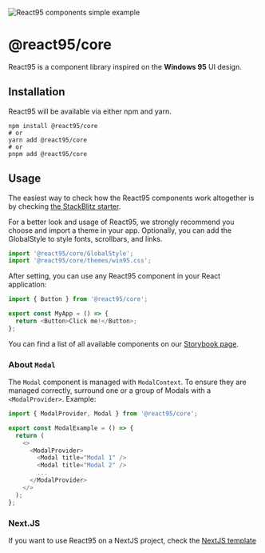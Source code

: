 ![React95 components simple example](https://raw.githubusercontent.com/React95/React95/master/assets/components.png)

# @react95/core

React95 is a component library inspired on the **Windows 95** UI design.

## Installation

React95 will be available via either npm and yarn.

```shell
npm install @react95/core
# or
yarn add @react95/core
# or
pnpm add @react95/core
```

## Usage

The easiest way to check how the React95 components work altogether is by
checking [the StackBlitz starter](https://stackblitz.com/edit/react95-vite-starter).

For a better look and usage of React95, we strongly recommend you choose and
import a theme in your app. Optionally, you can add the GlobalStyle to style
fonts, scrollbars, and links.

```js
import '@react95/core/GlobalStyle';
import '@react95/core/themes/win95.css';
```

After setting, you can use any React95 component in your React application:

```js
import { Button } from '@react95/core';

export const MyApp = () => {
  return <Button>Click me!</Button>;
};
```

You can find a list of all available components on our [Storybook page](https://react95.github.io/React95/).

### About `Modal`

The `Modal` component is managed with `ModalContext`.
To ensure they are managed correctly, surround one or a group of Modals with a `<ModalProvider>`. Example:

```js
import { ModalProvider, Modal } from '@react95/core';

export const ModalExample = () => {
  return (
    <>
      <ModalProvider>
        <Modal title="Modal 1" />
        <Modal title="Modal 2" />
        ...
      </ModalProvider>
    </>
  );
};
```

### Next.JS

If you want to use React95 on a NextJS project, check the [NextJS template](https://github.com/React95/nextjs-template)
